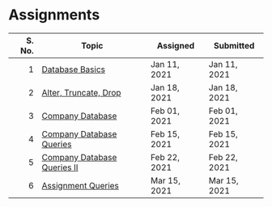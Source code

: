 # Assignments

| S. No. | Topic                                      | Assigned     | Submitted    |
| -----: | ------------------------------------------ | ------------ | ------------ |
|      1 | [Database Basics](01-11-2021/)             | Jan 11, 2021 | Jan 11, 2021 |
|      2 | [Alter, Truncate, Drop](01-18-2021/)       | Jan 18, 2021 | Jan 18, 2021 |
|      3 | [Company Database](02-01-2021/)            | Feb 01, 2021 | Feb 01, 2021 |
|      4 | [Company Database Queries](02-15-2021/)    | Feb 15, 2021 | Feb 15, 2021 |
|      5 | [Company Database Queries II](02-22-2021/) | Feb 22, 2021 | Feb 22, 2021 |
|      6 | [Assignment Queries](03-15-2021/)          | Mar 15, 2021 | Mar 15, 2021 |